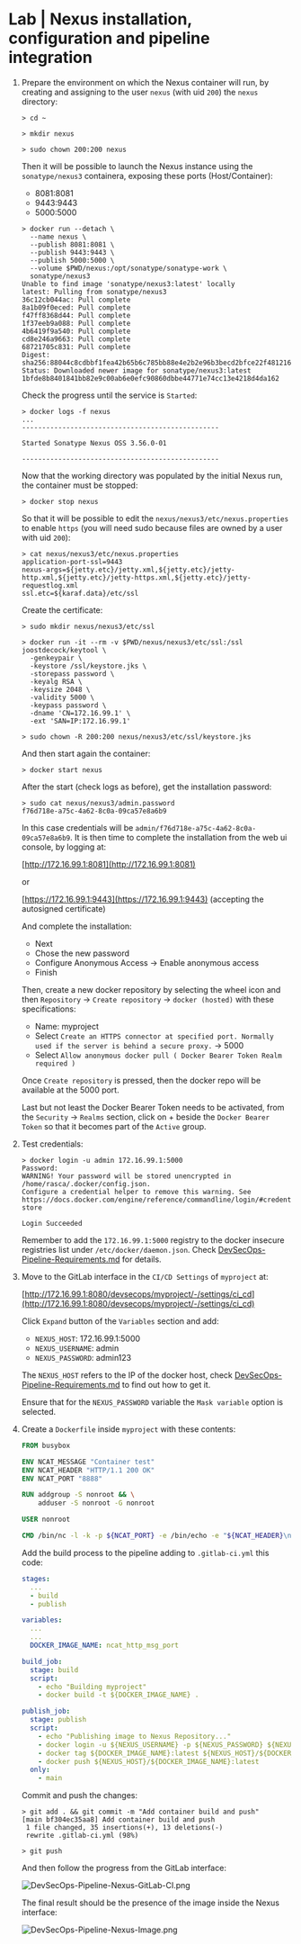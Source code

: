 # Lab | Nexus installation, configuration and pipeline integration

1. Prepare the environment on which the Nexus container will run, by creating
   and assigning to the user `nexus` (with uid `200`) the `nexus` directory:

   ```console
   > cd ~

   > mkdir nexus

   > sudo chown 200:200 nexus
   ```

   Then it will be possible to launch the Nexus instance using the
   `sonatype/nexus3` containera, exposing these ports (Host/Container):

   - 8081:8081
   - 9443:9443
   - 5000:5000

   ```console
   > docker run --detach \
     --name nexus \
     --publish 8081:8081 \
     --publish 9443:9443 \
     --publish 5000:5000 \
     --volume $PWD/nexus:/opt/sonatype/sonatype-work \
     sonatype/nexus3
   Unable to find image 'sonatype/nexus3:latest' locally
   latest: Pulling from sonatype/nexus3
   36c12cb044ac: Pull complete
   8a1b09f0eced: Pull complete
   f47ff8368d44: Pull complete
   1f37eeb9a088: Pull complete
   4b6419f9a540: Pull complete
   cd8e246a9663: Pull complete
   68721705c831: Pull complete
   Digest: sha256:88044c8cdbbf1fea42b65b6c785bb88e4e2b2e96b3becd2bfce22f481216a951
   Status: Downloaded newer image for sonatype/nexus3:latest
   1bfde8b8401841bb82e9c00ab6e0efc90860dbbe44771e74cc13e4218d4da162
   ```

   Check the progress until the service is `Started`:

   ```console
   > docker logs -f nexus
   ...
   -------------------------------------------------

   Started Sonatype Nexus OSS 3.56.0-01

   -------------------------------------------------
   ```

   Now that the working directory was populated by the initial Nexus run, the
   container must be stopped:

   ```console
   > docker stop nexus
   ```

   So that it will be possible to edit the `nexus/nexus3/etc/nexus.properties`
   to enable `https` (you will need sudo because files are owned by a user with
   uid `200`):

   ```console
   > cat nexus/nexus3/etc/nexus.properties
   application-port-ssl=9443
   nexus-args=${jetty.etc}/jetty.xml,${jetty.etc}/jetty-http.xml,${jetty.etc}/jetty-https.xml,${jetty.etc}/jetty-requestlog.xml
   ssl.etc=${karaf.data}/etc/ssl
   ```

   Create the certificate:

   ```console
   > sudo mkdir nexus/nexus3/etc/ssl

   > docker run -it --rm -v $PWD/nexus/nexus3/etc/ssl:/ssl joostdecock/keytool \
     -genkeypair \
     -keystore /ssl/keystore.jks \
     -storepass password \
     -keyalg RSA \
     -keysize 2048 \
     -validity 5000 \
     -keypass password \
     -dname 'CN=172.16.99.1' \
     -ext 'SAN=IP:172.16.99.1'

   > sudo chown -R 200:200 nexus/nexus3/etc/ssl/keystore.jks
   ```

   And then start again the container:

   ```console
   > docker start nexus
   ```

   After the start (check logs as before), get the installation password:

   ```console
   > sudo cat nexus/nexus3/admin.password
   f76d718e-a75c-4a62-8c0a-09ca57e8a6b9
   ```

   In this case credentials will be `admin/f76d718e-a75c-4a62-8c0a-09ca57e8a6b9`.
   It is then time to complete the installation from the web ui console, by
   logging at:

   [http://172.16.99.1:8081](http://172.16.99.1:8081)

   or

   [https://172.16.99.1:9443](https://172.16.99.1:9443) (accepting the autosigned
   certificate)

   And complete the installation:

   - Next
   - Chose the new password
   - Configure Anonymous Access -> Enable anonymous access
   - Finish

   Then, create a new docker repository by selecting the wheel icon and then
   `Repository` -> `Create repository` -> `docker (hosted)` with these
   specifications:

   - Name: myproject
   - Select `Create an HTTPS connector at specified port. Normally used if the server is behind a secure proxy.` -> 5000
   - Select `Allow anonymous docker pull ( Docker Bearer Token Realm required )`

   Once `Create repository` is pressed, then the docker repo will be available
   at the 5000 port.

   Last but not least the Docker Bearer Token needs to be activated, from the
   `Security` -> `Realms` section, click on + beside the `Docker Bearer Token`
   so that it becomes part of the `Active` group.

2. Test credentials:

   ```console
   > docker login -u admin 172.16.99.1:5000
   Password:
   WARNING! Your password will be stored unencrypted in /home/rasca/.docker/config.json.
   Configure a credential helper to remove this warning. See
   https://docs.docker.com/engine/reference/commandline/login/#credentials-store

   Login Succeeded
   ```

   Remember to add the `172.16.99.1:5000` registry to the docker insecure
   registries list under `/etc/docker/daemon.json`.
   Check [DevSecOps-Pipeline-Requirements.md](DevSecOps-Pipeline-Requirements.md)
   for details.

3. Move to the GitLab interface in the `CI/CD Settings` of `myproject` at:

   [http://172.16.99.1:8080/devsecops/myproject/-/settings/ci_cd](http://172.16.99.1:8080/devsecops/myproject/-/settings/ci_cd)

   Click `Expand` button of the `Variables` section and add:

   - `NEXUS_HOST`: 172.16.99.1:5000
   - `NEXUS_USERNAME`: admin
   - `NEXUS_PASSWORD`: admin123

   The `NEXUS_HOST` refers to the IP of the docker host, check
   [DevSecOps-Pipeline-Requirements.md](DevSecOps-Pipeline-Requirements.md) to find out how to get it.

   Ensure that for the `NEXUS_PASSWORD` variable the `Mask variable` option is
   selected.

4. Create a `Dockerfile` inside `myproject` with these contents:

   ```dockerfile
   FROM busybox

   ENV NCAT_MESSAGE "Container test"
   ENV NCAT_HEADER "HTTP/1.1 200 OK"
   ENV NCAT_PORT "8888"

   RUN addgroup -S nonroot && \
       adduser -S nonroot -G nonroot

   USER nonroot

   CMD /bin/nc -l -k -p ${NCAT_PORT} -e /bin/echo -e "${NCAT_HEADER}\n\n${NCAT_MESSAGE}"
   ```

   Add the build process to the pipeline adding to `.gitlab-ci.yml` this code:

   ```yaml
   stages:
     ...
     - build
     - publish

   variables:
     ...
     ...
     DOCKER_IMAGE_NAME: ncat_http_msg_port

   build_job:
     stage: build
     script:
       - echo "Building myproject"
       - docker build -t ${DOCKER_IMAGE_NAME} .

   publish_job:
     stage: publish
     script:
       - echo "Publishing image to Nexus Repository..."
       - docker login -u ${NEXUS_USERNAME} -p ${NEXUS_PASSWORD} ${NEXUS_HOST}
       - docker tag ${DOCKER_IMAGE_NAME}:latest ${NEXUS_HOST}/${DOCKER_IMAGE_NAME}:latest
       - docker push ${NEXUS_HOST}/${DOCKER_IMAGE_NAME}:latest
     only:
       - main
   ```

   Commit and push the changes:

   ```console
   > git add . && git commit -m "Add container build and push"
   [main bf304ec35aa8] Add container build and push
    1 file changed, 35 insertions(+), 13 deletions(-)
    rewrite .gitlab-ci.yml (98%)

   > git push
   ```

   And then follow the progress from the GitLab interface:

   ![DevSecOps-Pipeline-Nexus-GitLab-CI.png](images/DevSecOps-Pipeline-Nexus-GitLab-CI.png)

   The final result should be the presence of the image inside the Nexus
   interface:

   ![DevSecOps-Pipeline-Nexus-Image.png](images/DevSecOps-Pipeline-Nexus-Image.png)
